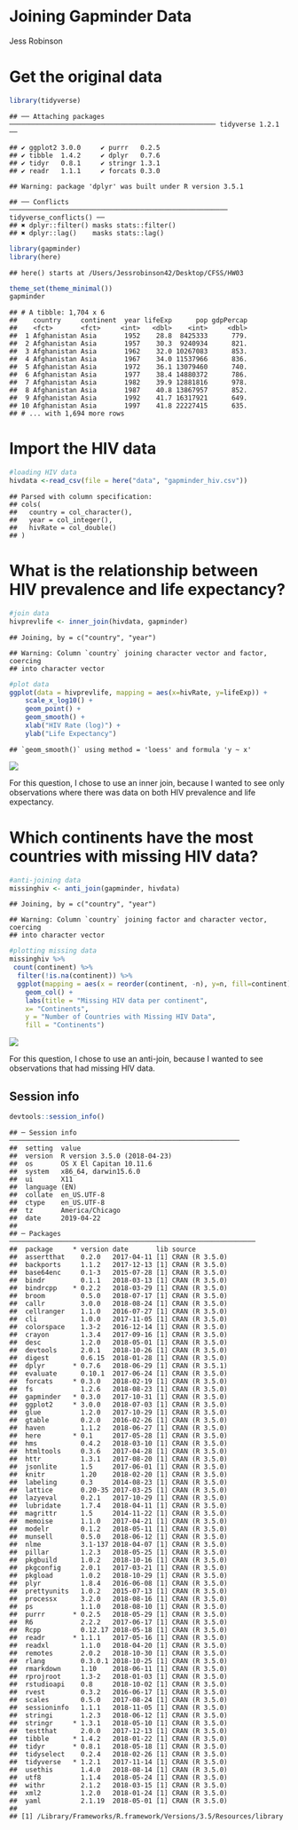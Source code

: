 Joining Gapminder Data
================
Jess Robinson

Get the original data
=====================

``` r
library(tidyverse)
```

    ## ── Attaching packages ──────────────────────────────────────────────────── tidyverse 1.2.1 ──

    ## ✔ ggplot2 3.0.0     ✔ purrr   0.2.5
    ## ✔ tibble  1.4.2     ✔ dplyr   0.7.6
    ## ✔ tidyr   0.8.1     ✔ stringr 1.3.1
    ## ✔ readr   1.1.1     ✔ forcats 0.3.0

    ## Warning: package 'dplyr' was built under R version 3.5.1

    ## ── Conflicts ─────────────────────────────────────────────────────── tidyverse_conflicts() ──
    ## ✖ dplyr::filter() masks stats::filter()
    ## ✖ dplyr::lag()    masks stats::lag()

``` r
library(gapminder)
library(here)
```

    ## here() starts at /Users/Jessrobinson42/Desktop/CFSS/HW03

``` r
theme_set(theme_minimal())
gapminder
```

    ## # A tibble: 1,704 x 6
    ##    country     continent  year lifeExp      pop gdpPercap
    ##    <fct>       <fct>     <int>   <dbl>    <int>     <dbl>
    ##  1 Afghanistan Asia       1952    28.8  8425333      779.
    ##  2 Afghanistan Asia       1957    30.3  9240934      821.
    ##  3 Afghanistan Asia       1962    32.0 10267083      853.
    ##  4 Afghanistan Asia       1967    34.0 11537966      836.
    ##  5 Afghanistan Asia       1972    36.1 13079460      740.
    ##  6 Afghanistan Asia       1977    38.4 14880372      786.
    ##  7 Afghanistan Asia       1982    39.9 12881816      978.
    ##  8 Afghanistan Asia       1987    40.8 13867957      852.
    ##  9 Afghanistan Asia       1992    41.7 16317921      649.
    ## 10 Afghanistan Asia       1997    41.8 22227415      635.
    ## # ... with 1,694 more rows

Import the HIV data
===================

``` r
#loading HIV data
hivdata <-read_csv(file = here("data", "gapminder_hiv.csv"))
```

    ## Parsed with column specification:
    ## cols(
    ##   country = col_character(),
    ##   year = col_integer(),
    ##   hivRate = col_double()
    ## )

What is the relationship between HIV prevalence and life expectancy?
====================================================================

``` r
#join data
hivprevlife <- inner_join(hivdata, gapminder)
```

    ## Joining, by = c("country", "year")

    ## Warning: Column `country` joining character vector and factor, coercing
    ## into character vector

``` r
#plot data
ggplot(data = hivprevlife, mapping = aes(x=hivRate, y=lifeExp)) +
    scale_x_log10() +
    geom_point() +
    geom_smooth() +
    xlab("HIV Rate (log)") +
    ylab("Life Expectancy")
```

    ## `geom_smooth()` using method = 'loess' and formula 'y ~ x'

![](gapminder_files/figure-markdown_github/unnamed-chunk-3-1.png)

For this question, I chose to use an inner join, because I wanted to see only observations where there was data on both HIV prevalence and life expectancy.

Which continents have the most countries with missing HIV data?
===============================================================

``` r
#anti-joining data
missinghiv <- anti_join(gapminder, hivdata)
```

    ## Joining, by = c("country", "year")

    ## Warning: Column `country` joining factor and character vector, coercing
    ## into character vector

``` r
#plotting missing data
missinghiv %>%
 count(continent) %>%
  filter(!is.na(continent)) %>%
  ggplot(mapping = aes(x = reorder(continent, -n), y=n, fill=continent)) +
    geom_col() +
    labs(title = "Missing HIV data per continent",
    x= "Continents",
    y = "Number of Countries with Missing HIV Data",
    fill = "Continents")
```

![](gapminder_files/figure-markdown_github/unnamed-chunk-4-1.png)

For this question, I chose to use an anti-join, because I wanted to see observations that had missing HIV data.

Session info
------------

``` r
devtools::session_info()
```

    ## ─ Session info ──────────────────────────────────────────────────────────
    ##  setting  value                       
    ##  version  R version 3.5.0 (2018-04-23)
    ##  os       OS X El Capitan 10.11.6     
    ##  system   x86_64, darwin15.6.0        
    ##  ui       X11                         
    ##  language (EN)                        
    ##  collate  en_US.UTF-8                 
    ##  ctype    en_US.UTF-8                 
    ##  tz       America/Chicago             
    ##  date     2019-04-22                  
    ## 
    ## ─ Packages ──────────────────────────────────────────────────────────────
    ##  package     * version date       lib source        
    ##  assertthat    0.2.0   2017-04-11 [1] CRAN (R 3.5.0)
    ##  backports     1.1.2   2017-12-13 [1] CRAN (R 3.5.0)
    ##  base64enc     0.1-3   2015-07-28 [1] CRAN (R 3.5.0)
    ##  bindr         0.1.1   2018-03-13 [1] CRAN (R 3.5.0)
    ##  bindrcpp    * 0.2.2   2018-03-29 [1] CRAN (R 3.5.0)
    ##  broom         0.5.0   2018-07-17 [1] CRAN (R 3.5.0)
    ##  callr         3.0.0   2018-08-24 [1] CRAN (R 3.5.0)
    ##  cellranger    1.1.0   2016-07-27 [1] CRAN (R 3.5.0)
    ##  cli           1.0.0   2017-11-05 [1] CRAN (R 3.5.0)
    ##  colorspace    1.3-2   2016-12-14 [1] CRAN (R 3.5.0)
    ##  crayon        1.3.4   2017-09-16 [1] CRAN (R 3.5.0)
    ##  desc          1.2.0   2018-05-01 [1] CRAN (R 3.5.0)
    ##  devtools      2.0.1   2018-10-26 [1] CRAN (R 3.5.0)
    ##  digest        0.6.15  2018-01-28 [1] CRAN (R 3.5.0)
    ##  dplyr       * 0.7.6   2018-06-29 [1] CRAN (R 3.5.1)
    ##  evaluate      0.10.1  2017-06-24 [1] CRAN (R 3.5.0)
    ##  forcats     * 0.3.0   2018-02-19 [1] CRAN (R 3.5.0)
    ##  fs            1.2.6   2018-08-23 [1] CRAN (R 3.5.0)
    ##  gapminder   * 0.3.0   2017-10-31 [1] CRAN (R 3.5.0)
    ##  ggplot2     * 3.0.0   2018-07-03 [1] CRAN (R 3.5.0)
    ##  glue          1.2.0   2017-10-29 [1] CRAN (R 3.5.0)
    ##  gtable        0.2.0   2016-02-26 [1] CRAN (R 3.5.0)
    ##  haven         1.1.2   2018-06-27 [1] CRAN (R 3.5.0)
    ##  here        * 0.1     2017-05-28 [1] CRAN (R 3.5.0)
    ##  hms           0.4.2   2018-03-10 [1] CRAN (R 3.5.0)
    ##  htmltools     0.3.6   2017-04-28 [1] CRAN (R 3.5.0)
    ##  httr          1.3.1   2017-08-20 [1] CRAN (R 3.5.0)
    ##  jsonlite      1.5     2017-06-01 [1] CRAN (R 3.5.0)
    ##  knitr         1.20    2018-02-20 [1] CRAN (R 3.5.0)
    ##  labeling      0.3     2014-08-23 [1] CRAN (R 3.5.0)
    ##  lattice       0.20-35 2017-03-25 [1] CRAN (R 3.5.0)
    ##  lazyeval      0.2.1   2017-10-29 [1] CRAN (R 3.5.0)
    ##  lubridate     1.7.4   2018-04-11 [1] CRAN (R 3.5.0)
    ##  magrittr      1.5     2014-11-22 [1] CRAN (R 3.5.0)
    ##  memoise       1.1.0   2017-04-21 [1] CRAN (R 3.5.0)
    ##  modelr        0.1.2   2018-05-11 [1] CRAN (R 3.5.0)
    ##  munsell       0.5.0   2018-06-12 [1] CRAN (R 3.5.0)
    ##  nlme          3.1-137 2018-04-07 [1] CRAN (R 3.5.0)
    ##  pillar        1.2.3   2018-05-25 [1] CRAN (R 3.5.0)
    ##  pkgbuild      1.0.2   2018-10-16 [1] CRAN (R 3.5.0)
    ##  pkgconfig     2.0.1   2017-03-21 [1] CRAN (R 3.5.0)
    ##  pkgload       1.0.2   2018-10-29 [1] CRAN (R 3.5.0)
    ##  plyr          1.8.4   2016-06-08 [1] CRAN (R 3.5.0)
    ##  prettyunits   1.0.2   2015-07-13 [1] CRAN (R 3.5.0)
    ##  processx      3.2.0   2018-08-16 [1] CRAN (R 3.5.0)
    ##  ps            1.1.0   2018-08-10 [1] CRAN (R 3.5.0)
    ##  purrr       * 0.2.5   2018-05-29 [1] CRAN (R 3.5.0)
    ##  R6            2.2.2   2017-06-17 [1] CRAN (R 3.5.0)
    ##  Rcpp          0.12.17 2018-05-18 [1] CRAN (R 3.5.0)
    ##  readr       * 1.1.1   2017-05-16 [1] CRAN (R 3.5.0)
    ##  readxl        1.1.0   2018-04-20 [1] CRAN (R 3.5.0)
    ##  remotes       2.0.2   2018-10-30 [1] CRAN (R 3.5.0)
    ##  rlang         0.3.0.1 2018-10-25 [1] CRAN (R 3.5.0)
    ##  rmarkdown     1.10    2018-06-11 [1] CRAN (R 3.5.0)
    ##  rprojroot     1.3-2   2018-01-03 [1] CRAN (R 3.5.0)
    ##  rstudioapi    0.8     2018-10-02 [1] CRAN (R 3.5.0)
    ##  rvest         0.3.2   2016-06-17 [1] CRAN (R 3.5.0)
    ##  scales        0.5.0   2017-08-24 [1] CRAN (R 3.5.0)
    ##  sessioninfo   1.1.1   2018-11-05 [1] CRAN (R 3.5.0)
    ##  stringi       1.2.3   2018-06-12 [1] CRAN (R 3.5.0)
    ##  stringr     * 1.3.1   2018-05-10 [1] CRAN (R 3.5.0)
    ##  testthat      2.0.0   2017-12-13 [1] CRAN (R 3.5.0)
    ##  tibble      * 1.4.2   2018-01-22 [1] CRAN (R 3.5.0)
    ##  tidyr       * 0.8.1   2018-05-18 [1] CRAN (R 3.5.0)
    ##  tidyselect    0.2.4   2018-02-26 [1] CRAN (R 3.5.0)
    ##  tidyverse   * 1.2.1   2017-11-14 [1] CRAN (R 3.5.0)
    ##  usethis       1.4.0   2018-08-14 [1] CRAN (R 3.5.0)
    ##  utf8          1.1.4   2018-05-24 [1] CRAN (R 3.5.0)
    ##  withr         2.1.2   2018-03-15 [1] CRAN (R 3.5.0)
    ##  xml2          1.2.0   2018-01-24 [1] CRAN (R 3.5.0)
    ##  yaml          2.1.19  2018-05-01 [1] CRAN (R 3.5.0)
    ## 
    ## [1] /Library/Frameworks/R.framework/Versions/3.5/Resources/library
